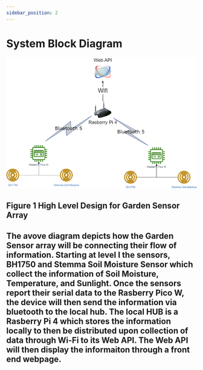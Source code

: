 ```yaml
---
sidebar_position: 2
---
```


# System Block Diagram

![system_block_diagram](/documentation/static/img/Garden_Sensor_Array_Sys_Block_Diag.drawio.png)

## Figure 1 High Level Design for Garden Sensor Array

## The avove diagram depicts how the Garden Sensor array will be connecting their flow of information. Starting at level I the sensors, BH1750 and Stemma Soil Moisture Sensor which collect the information of Soil Moisture, Temperature, and Sunlight. Once the sensors report their serial data to the Rasberry Pico W, the device will then send the information via bluetooth to the local hub. The local HUB is a Rasberry Pi 4 which stores the information locally to then be distributed upon collection of data through Wi-Fi to its Web API. The Web API will then display the informaiton through a front end webpage. 
